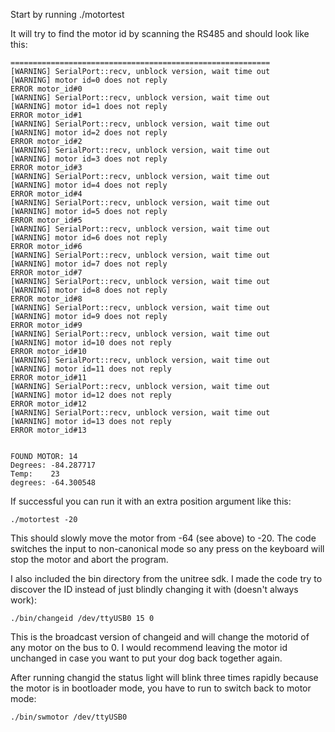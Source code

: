 Start by running ./motortest 

It will try to find the motor id by scanning the RS485 and should look like this:
```
==========================================================
[WARNING] SerialPort::recv, unblock version, wait time out
[WARNING] motor id=0 does not reply
ERROR motor_id#0
[WARNING] SerialPort::recv, unblock version, wait time out
[WARNING] motor id=1 does not reply
ERROR motor_id#1
[WARNING] SerialPort::recv, unblock version, wait time out
[WARNING] motor id=2 does not reply
ERROR motor_id#2
[WARNING] SerialPort::recv, unblock version, wait time out
[WARNING] motor id=3 does not reply
ERROR motor_id#3
[WARNING] SerialPort::recv, unblock version, wait time out
[WARNING] motor id=4 does not reply
ERROR motor_id#4
[WARNING] SerialPort::recv, unblock version, wait time out
[WARNING] motor id=5 does not reply
ERROR motor_id#5
[WARNING] SerialPort::recv, unblock version, wait time out
[WARNING] motor id=6 does not reply
ERROR motor_id#6
[WARNING] SerialPort::recv, unblock version, wait time out
[WARNING] motor id=7 does not reply
ERROR motor_id#7
[WARNING] SerialPort::recv, unblock version, wait time out
[WARNING] motor id=8 does not reply
ERROR motor_id#8
[WARNING] SerialPort::recv, unblock version, wait time out
[WARNING] motor id=9 does not reply
ERROR motor_id#9
[WARNING] SerialPort::recv, unblock version, wait time out
[WARNING] motor id=10 does not reply
ERROR motor_id#10
[WARNING] SerialPort::recv, unblock version, wait time out
[WARNING] motor id=11 does not reply
ERROR motor_id#11
[WARNING] SerialPort::recv, unblock version, wait time out
[WARNING] motor id=12 does not reply
ERROR motor_id#12
[WARNING] SerialPort::recv, unblock version, wait time out
[WARNING] motor id=13 does not reply
ERROR motor_id#13


FOUND MOTOR: 14
Degrees: -84.287717
Temp:    23
degrees: -64.300548        
```

If successful you can run it with an extra position argument like this:
```
./motortest -20
```
This should slowly move the motor from -64 (see above) to -20. The code switches the input to non-canonical mode so any press on the keyboard will stop the motor and abort the program.

I also included the bin directory from the unitree sdk. I made the code try to discover the ID instead of just blindly changing it with (doesn't always work):
```
./bin/changeid /dev/ttyUSB0 15 0
```
This is the broadcast version of changeid and will change the motorid of any motor on the bus to 0. I would recommend leaving the motor id unchanged in case you want to put your dog back together again.

After running changid the status light will blink three times rapidly because the motor is in bootloader mode, you have to run to switch back to motor mode:
```
./bin/swmotor /dev/ttyUSB0
```
